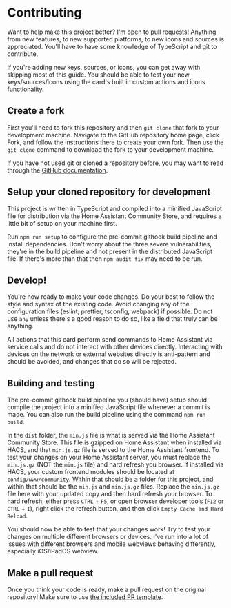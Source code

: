 # Contributing

Want to help make this project better? I'm open to pull requests! Anything from new features, to new supported platforms, to new icons and sources is appreciated. You'll have to have some knowledge of TypeScript and git to contribute.

If you're adding new keys, sources, or icons, you can get away with skipping most of this guide. You should be able to test your new keys/sources/icons using the card's built in custom actions and icons functionality.

## Create a fork

First you'll need to fork this repository and then `git clone` that fork to your development machine. Navigate to the GitHub repository home page, click Fork, and follow the instructions there to create your own fork. Then use the `git clone` command to download the fork to your development machine.

If you have not used git or cloned a repository before, you may want to read through the [GitHub documentation](https://docs.github.com/en/pull-requests/collaborating-with-pull-requests/working-with-forks/fork-a-repo).

## Setup your cloned repository for development

This project is written in TypeScript and compiled into a minified JavaScript file for distribution via the Home Assistant Community Store, and requires a little bit of setup on your machine first.

Run `npm run setup` to configure the pre-commit githook build pipeline and install dependencies. Don't worry about the three severe vulnerabilities, they're in the build pipeline and not present in the distributed JavaScript file. If there's more than that then `npm audit fix` may need to be run.

## Develop!

You're now ready to make your code changes. Do your best to follow the style and syntax of the existing code. Avoid changing any of the configuration files (eslint, prettier, tsconfig, webpack) if possible. Do not use `any` unless there's a good reason to do so, like a field that truly can be anything.

All actions that this card perform send commands to Home Assistant via service calls and do not interact with other devices directly. Interacting with devices on the network or external websites directly is anti-pattern and should be avoided, and changes that do so will be rejected.

## Building and testing

The pre-commit githook build pipeline you (should have) setup should compile the project into a minified JavaScript file whenever a commit is made. You can also run the build pipeline using the command `npm run build`.

In the `dist` folder, the `min.js` file is what is served via the Home Assistant Community Store. This file is gzipped on Home Assistant when installed via HACS, and that `min.js.gz` file is served to the Home Assistant frontend. To test your changes on your Home Assistant server, you must replace the `min.js.gz` (NOT the `min.js` file) and hard refresh you browser. If installed via HACS, your custom frontend modules should be located at `config/www/community`. Within that should be a folder for this project, and within that should be the `min.js` and `min.js.gz` files. Replace the `min.js.gz` file here with your updated copy and then hard refresh your browser. To hard refresh, either press `CTRL` + `F5`, or open browser developer tools (`F12` or `CTRL` + `I`), right click the refresh button, and then click `Empty Cache and Hard Reload`.

You should now be able to test that your changes work! Try to test your changes on multiple different browsers or devices. I've run into a lot of issues with different browsers and mobile webviews behaving differently, especially iOS/iPadOS webview.

## Make a pull request

Once you think your code is ready, make a pull request on the original repository! Make sure to use [the included PR template](https://github.com/Nerwyn/android-tv-card/blob/main/.github/PULL_REQUEST_TEMPLATE/pull_request.md).
